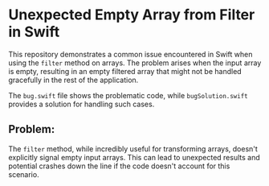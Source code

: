 # Unexpected Empty Array from Filter in Swift

This repository demonstrates a common issue encountered in Swift when using the `filter` method on arrays.  The problem arises when the input array is empty, resulting in an empty filtered array that might not be handled gracefully in the rest of the application.

The `bug.swift` file shows the problematic code, while `bugSolution.swift` provides a solution for handling such cases.

## Problem:
The `filter` method, while incredibly useful for transforming arrays, doesn't explicitly signal empty input arrays.  This can lead to unexpected results and potential crashes down the line if the code doesn't account for this scenario. 